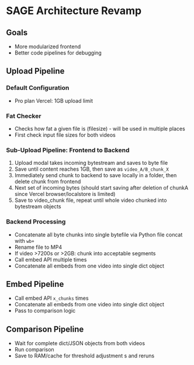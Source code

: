 # SAGE Architecture Revamp

## Goals
- More modularized frontend
- Better code pipelines for debugging

## Upload Pipeline

### Default Configuration
- Pro plan Vercel: 1GB upload limit

### Fat Checker
- Checks how fat a given file is (filesize) - will be used in multiple places
- First check input file sizes for both videos

### Sub-Upload Pipeline: Frontend to Backend
1. Upload modal takes incoming bytestream and saves to byte file
2. Save until content reaches 1GB, then save as `video_A/B_chunk_X`
3. Immediately send chunk to backend to save locally in a folder, then delete chunk from frontend
4. Next set of incoming bytes (should start saving after deletion of chunkA since Vercel browser/localstore is limited)
5. Save to video_chunk file, repeat until whole video chunked into bytestream objects

### Backend Processing
- Concatenate all byte chunks into single bytefile via Python file concat with `wb+`
- Rename file to MP4
- If video >7200s or >2GB: chunk into acceptable segments
- Call embed API multiple times
- Concatenate all embeds from one video into single dict object

## Embed Pipeline
- Call embed API `x_chunks` times
- Concatenate all embeds from one video into single dict object
- Pass to comparison logic

## Comparison Pipeline
- Wait for complete dict/JSON objects from both videos
- Run comparison
- Save to RAM/cache for threshold adjustment s and reruns
